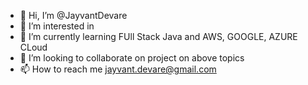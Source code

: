 - 👋 Hi, I’m @JayvantDevare
- 👀 I’m interested in 
- 🌱 I’m currently learning FUll Stack Java and AWS, GOOGLE, AZURE CLoud
- 💞️ I’m looking to collaborate on project on above topics
- 📫 How to reach me jayvant.devare@gmail.com

<!---
JayvantDevare/JayvantDevare is a ✨ special ✨ repository because its `README.md` (this file) appears on your GitHub profile.
You can click the Preview link to take a look at your changes.
--->
